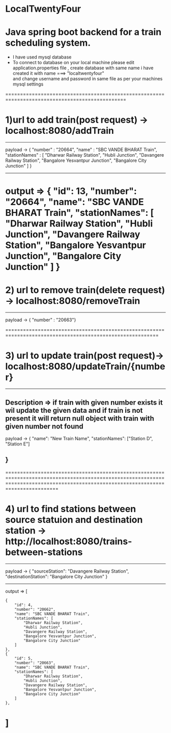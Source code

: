 # LocalTwentyFour
Java spring boot backend for a train scheduling system.
================================================================================================

- I have used mysql database 
- To connect to database on your local machine please edit application.properties file , create database with  same name i have created it  with name ===> "localtwentyfour"  
  and change username and password in same file as per your machines mysql settings


===============================================================================================
# 1)url to add train(post request)  ->  localhost:8080/addTrain     
--------------------------------------------------------------------------------------------------
payload ->   {
"number" : "20664",
"name" : "SBC VANDE BHARAT Train",
"stationNames" : [
"Dharwar Railway Station",
"Hubli Junction",
"Davangere Railway Station",
"Bangalore Yesvantpur Junction",
"Bangalore City Junction"
]
}

----------------------------------------------------------------------------------------------------
output =>   {
    "id": 13,
    "number": "20664",
    "name": "SBC VANDE BHARAT Train",
    "stationNames": [
        "Dharwar Railway Station",
        "Hubli Junction",
        "Davangere Railway Station",
        "Bangalore Yesvantpur Junction",
        "Bangalore City Junction"
    ]
}
===========================================================================================================


# 2) url to remove train(delete request)  -> localhost:8080/removeTrain

----------------------------------------------------------------------------------------------------------

 payload -> {
"number" : "20663"}

==========================================================================================================

# 3) url to update train(post request)->   localhost:8080/updateTrain/{number}
-----------------------------------------------------------------------------------------------------------
   Description => if train with given number exists it wil update the given data and if train is not  present it  will return null  object with train with given number not found 
-------------------------------------------------------------------------------------------------------------------------------------------------------------------------------
payload -> 
   {
  "name": "New Train Name",
  "stationNames": ["Station D", "Station E"]
  
}
----------------------------------------------------------------------------------------------------------------------------------------------------------------------------------
====================================================================================================================================================================================
# 4)  url to find stations between source statuion  and destination station ->  http://localhost:8080/trains-between-stations

-----------------------------------------------------------------------------------------------------------------------------
payload -> {
    "sourceStation": "Davangere Railway Station",
    "destinationStation": "Bangalore City Junction"
}

------------------------------------------------------------------------------------------------------------------------------

output => [
   
    {
        "id": 4,
        "number": "20662",
        "name": "SBC VANDE BHARAT Train",
        "stationNames": [
            "Dharwar Railway Station",
            "Hubli Junction",
            "Davangere Railway Station",
            "Bangalore Yesvantpur Junction",
            "Bangalore City Junction"
        ]
    },
    {
        "id": 5,
        "number": "20663",
        "name": "SBC VANDE BHARAT Train",
        "stationNames": [
            "Dharwar Railway Station",
            "Hubli Junction",
            "Davangere Railway Station",
            "Bangalore Yesvantpur Junction",
            "Bangalore City Junction"
        ]
    },
  
]
=========================================================================================================================================================
   
